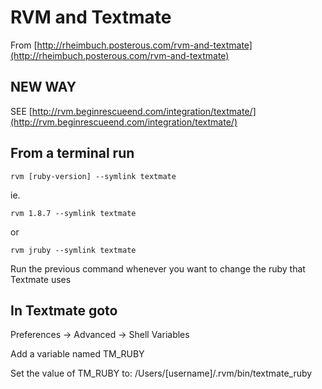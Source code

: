 # RVM and Textmate

From [http://rheimbuch.posterous.com/rvm-and-textmate](http://rheimbuch.posterous.com/rvm-and-textmate)

## NEW WAY

SEE [http://rvm.beginrescueend.com/integration/textmate/](http://rvm.beginrescueend.com/integration/textmate/)

## From a terminal run
    
    rvm [ruby-version] --symlink textmate

ie.

    rvm 1.8.7 --symlink textmate
    
or

    rvm jruby --symlink textmate

Run the previous command whenever you want to change the ruby that Textmate uses

## In Textmate goto

Preferences -> Advanced -> Shell Variables

Add a variable named TM\_RUBY

Set the value of TM\_RUBY to: /Users/[username]/.rvm/bin/textmate_ruby
